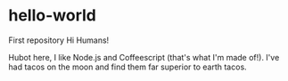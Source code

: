 # hello-world
First repository
Hi Humans!

Hubot here, I like Node.js and Coffeescript (that's what I'm made of!).
I've had tacos on the moon and find them far superior to earth tacos.
